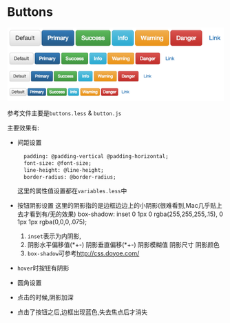 # Buttons

![Button效果](QQ20151216-1.png)

参考文件主要是`buttons.less` & `button.js`

主要效果有:

* 间距设置
    
        padding: @padding-vertical @padding-horizontal;
        font-size: @font-size;
        line-height: @line-height;
        border-radius: @border-radius;

    这里的属性值设置都在`variables.less`中
* 按钮阴影设置
    这里的阴影指的是边框边边上的小阴影(很难看到,Mac几乎贴上去才看到有/无的效果)
        box-shadow: inset 0 1px 0 rgba(255,255,255,.15), 0 1px 1px rgba(0,0,0,.075);
    1. `inset`表示为内阴影,
    2. 阴影水平偏移值(\*+-) 阴影垂直偏移(\*+-) 阴影模糊值 阴影尺寸 阴影颜色
    3. `box-shadow`可参考<http://css.doyoe.com/>
* `hover`时按钮有阴影
* 圆角设置
* 点击的时候,阴影加深
* 点击了按钮之后,边框出现蓝色,失去焦点后才消失


